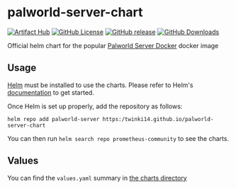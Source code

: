 # palworld-server-chart

[![Artifact Hub](https://img.shields.io/endpoint?url=https://artifacthub.io/badge/repository/palworld-server-chart)](https://artifacthub.io/packages/search?repo=palworld-server-chart)
[![GitHub License](https://img.shields.io/github/license/Twinki14/palworld-server-chart?style=flat-square)](https://github.com/Twinki14/palworld-server-chart/blob/main/LICENSE)
[![GitHub release](https://img.shields.io/github/v/release/Twinki14/palworld-server-chart?style=flat-square)](https://github.com/Twinki14/palworld-server-chart/releases)
[![GitHub Downloads](https://img.shields.io/github/downloads/twinki14/palworld-server-chart/total?style=flat-square)](https://github.com/Twinki14/palworld-server-chart/releases)

Official helm chart for the popular [Palworld Server Docker](https://github.com/thijsvanloef/palworld-server-docker) docker image


## Usage

[Helm](https://helm.sh) must be installed to use the charts.
Please refer to Helm's [documentation](https://helm.sh/docs/) to get started.

Once Helm is set up properly, add the repository as follows:

```console
helm repo add palworld-server https:/twinki14.github.io/palworld-server-chart
```

You can then run `helm search repo prometheus-community` to see the charts.

## Values

You can find the `values.yaml` summary in [the charts directory](https://github.com/Twinki14/palworld-server-chart/blob/main/charts/palworld/values.yaml)


